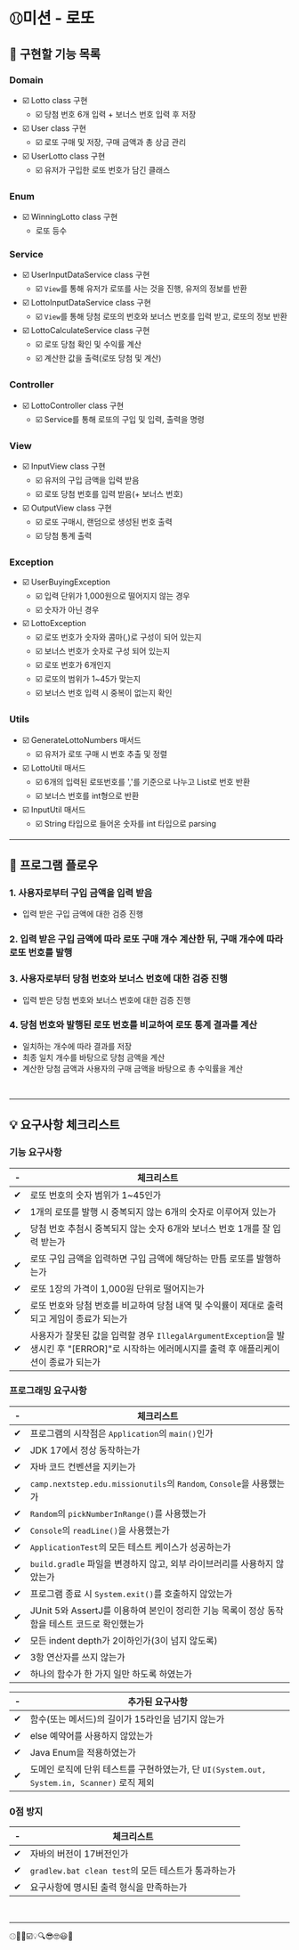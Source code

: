 # ⚾︎미션 - 로또

## 🌟 구현할 기능 목록

### Domain
- ☑️ Lotto class 구현
    - ☑️ 당첨 번호 6개 입력 + 보너스 번호 입력 후 저장
- ☑️ User class 구현
  - ☑️ 로또 구매 및 저장, 구매 금액과 총 상금 관리
- ☑️ UserLotto class 구현
  - ☑️ 유저가 구입한 로또 번호가 담긴 클래스

### Enum
- ☑️ WinningLotto class 구현
  - 로또 등수

### Service
- ☑️ UserInputDataService class 구현
  - ☑️ `View`를 통해 유저가 로또를 사는 것을 진행, 유저의 정보를 반환
- ☑️ LottoInputDataService class 구현
  - ☑️ `View`를 통해 당첨 로또의 번호와 보너스 번호를 입력 받고, 로또의 정보 반환
- ☑️ LottoCalculateService class 구현
  - ☑️ 로또 당첨 확인 및 수익률 계산
  - ☑️ 계산한 값을 출력(로또 당첨 및 계산)

### Controller
- ☑️ LottoController class 구현
  - ☑️ Service를 통해 로또의 구입 및 입력, 출력을 명령

### View
- ☑️ InputView class 구현
  - ☑️ 유저의 구입 금액을 입력 받음
  - ☑️ 로또 당첨 번호를 입력 받음(+ 보너스 번호)
- ☑️ OutputView class 구현
  - ☑️ 로또 구매시, 랜덤으로 생성된 번호 출력
  - ☑️ 당첨 통계 출력

### Exception
- ☑️ UserBuyingException
  - ☑️ 입력 단위가 1,000원으로 떨어지지 않는 경우
  - ☑️ 숫자가 아닌 경우
- ☑️ LottoException
    - ☑️ 로또 번호가 숫자와 콤마(,)로 구성이 되어 있는지
    - ☑️ 보너스 번호가 숫자로 구성 되어 있는지
    - ☑️ 로또 번호가 6개인지
    - ☑️ 로또의 범위가 1~45가 맞는지
    - ☑️ 보너스 번호 입력 시 중복이 없는지 확인

### Utils
- ☑️ GenerateLottoNumbers 매서드
  - ☑️ 유저가 로또 구매 시 번호 추출 및 정렬
- ☑️ LottoUtil 매서드
  - ☑️ 6개의 입력된 로또번호를 ','를 기준으로 나누고 List로 번호 반환
  - ☑️ 보너스 번호를 int형으로 반환
- ☑️ InputUtil 매서드
  - ☑️ String 타입으로 들어온 숫자를 int 타입으로 parsing

---

## 👀 프로그램 플로우

### 1. 사용자로부터 구입 금액을 입력 받음
- 입력 받은 구입 금액에 대한 검증 진행
### 2. 입력 받은 구입 금액에 따라 로또 구매 개수 계산한 뒤, 구매 개수에 따라 로또 번호를 발행
### 3. 사용자로부터 당첨 번호와 보너스 번호에 대한 검증 진행
- 입력 받은 당첨 번호와 보너스 번호에 대한 검증 진행
### 4. 당첨 번호와 발행된 로또 번호를 비교하여 로또 통계 결과를 계산
- 일치하는 개수에 따라 결과를 저장
- 최종 일치 개수를 바탕으로 당첨 금액을 계산
- 계산한 당첨 금액과 사용자의 구매 금액을 바탕으로 총 수익률을 계산

<br>

---

## 💡 요구사항 체크리스트

### 기능 요구사항
|-| 체크리스트                                                                                             |
|-|---------------------------------------------------------------------------------------------------|
|✔| 로또 번호의 숫자 범위가 1~45인가                                                                              |
|✔| 1개의 로또를 발행 시 중복되지 않는 6개의 숫자로 이루어져 있는가                                                             |
|✔| 당첨 번호 추첨시 중복되지 않는 숫자 6개와 보너스 번호 1개를 잘 입력 받는가                                                      |
|✔| 로또 구입 금액을 입력하면 구입 금액에 해당하는 만틈 로또를 발행하는가                                                           |
|✔| 로또 1장의 가격이 1,000원 단위로 떨어지는가                                                                       |
|✔| 로또 번호와 당첨 번호를 비교하여 당첨 내역 및 수익률이 제대로 출력되고 게임이 종료가 되는가                                              |
|✔| 사용자가 잘못된 값을 입력할 경우 `IllegalArgumentException`을 발생시킨 후 "[ERROR]"로 시작하는 에러메시지를 출력 후 애플리케이션이 종료가 되는가 |

### 프로그래밍 요구사항
|-| 체크리스트                                                        |
|-|--------------------------------------------------------------|
|✔| 프로그램의 시작점은 `Application`의 `main()`인가                         |
|✔| JDK 17에서 정상 동작하는가                                            |
|✔| 자바 코드 컨벤션을 지키는가                                              |
|✔| `camp.nextstep.edu.missionutils`의 `Random`, `Console`을 사용했는가 |
|✔| `Random`의 `pickNumberInRange()`를 사용했는가                       |
|✔| `Console`의 `readLine()`을 사용했는가                               |
|✔| `ApplicationTest`의 모든 테스트 케이스가 성공하는가                         |
|✔| `build.gradle` 파일을 변경하지 않고, 외부 라이브러리를 사용하지 않았는가              |
|✔| 프로그램 종료 시 `System.exit()`를 호출하지 않았는가                         |
|✔| JUnit 5와 AssertJ를 이용하여 본인이 정리한 기능 목록이 정상 동작함을 테스트 코드로 확인했는가    |
|✔| 모든 indent depth가 2이하인가(3이 넘지 않도록)                              |
|✔| 3항 연산자를 쓰지 않는가                                                 |
|✔| 하나의 함수가 한 가지 일만 하도록 하였는가                                       |

|-| 추가된 요구사항                                                           |
|-|--------------------------------------------------------------------|
|✔| 함수(또는 메서드)의 길이가 15라인을 넘기지 않는가                                      |
|✔| else 예약어를 사용하지 않았는가                                                |
|✔| Java Enum을 적용하였는가                                                  |
|✔| 도메인 로직에 단위 테스트를 구현하였는가, 단 `UI(System.out, System.in, Scanner)` 로직 제외 |

### 0점 방지
|-| 체크리스트                                   |
|-|-----------------------------------------|
|✔| 자바의 버전이 17버전인가                          |
|✔| `gradlew.bat clean test`의 모든 테스트가 통과하는가 |
|✔| 요구사항에 명시된 출력 형식을 만족하는가                  |


<br>

---

⚾︎👀🌟☑️💡🔍😎🤓😃🤗 